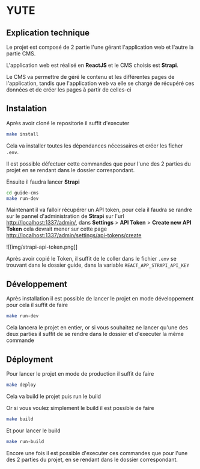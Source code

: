 # YUTE

## Explication technique
Le projet est composé de 2 partie l'une gérant l'application web et l'autre la partie CMS.

L'application web est réalisé en **ReactJS** et le CMS choisis est **Strapi**.

Le CMS va permettre de géré le contenu et les différentes pages de l'application, tandis que l'application web va elle se chargé de récupéré ces données et de créer les pages à partir de celles-ci

## Instalation
Après avoir cloné le repositorie il suffit d'executer
```sh
make install
```
Cela va installer toutes les dépendances nécessaires et créer les ficher ``.env``.

Il est possible défectuer cette commandes que pour l'une des 2 parties du projet en se rendant dans le dossier correspondant.

Ensuite il faudra lancer **Strapi**
```sh
cd guide-cms
make run-dev
```

Maintenant il va falloir récupérer un API token, pour cela il faudra se randre sur le pannel d'administration de **Strapi** sur l'url [http://localhost:1337/admin/](localhost:1337), dans __Settings__ > __API Token__ > __Create new API Token__ cela devrait mener sur cette page [http://localhost:1337/admin/settings/api-tokens/create](localhost:1337/admin/settings/api-tokens/create)

![[img/strapi-api-token.png]]

Après avoir copié le Token, il suffit de le coller dans le fichier ``.env`` se trouvant dans le dossier guide, dans la variable ``REACT_APP_STRAPI_API_KEY``

## Développement
Après installation il est possible de lancer le projet en mode développement pour cela il suffit de faire
```sh
make run-dev
```

Cela lancera le projet en entier, or si vous souhaitez ne lancer qu'une des deux parties il suffit de se rendre dans le dossier et d'executer la même commande

## Déployment
Pour lancer le projet en mode de production il suffit de faire
```sh
make deploy
```
Cela va build le projet puis run le build

Or si vous voulez simplement le build il est possible de faire
```sh
make build
```

Et pour lancer le build
```sh
make run-build
```

Encore une fois il est possible d'executer ces commandes que pour l'une des 2 parties du projet, en se rendant dans le dossier correspondant.